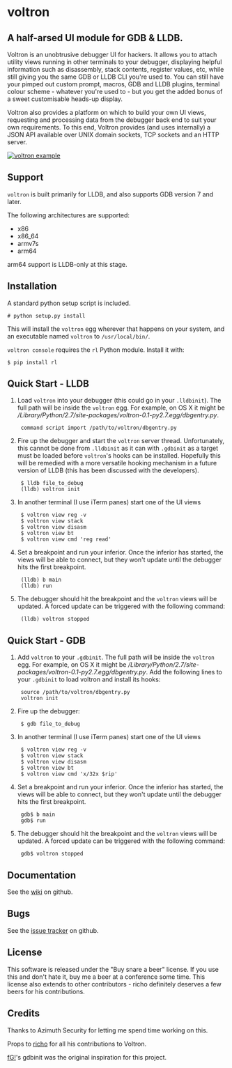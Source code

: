 voltron
=======

A half-arsed UI module for GDB & LLDB.
--------------------------------------

Voltron is an unobtrusive debugger UI for hackers. It allows you to attach utility views running in other terminals to your debugger, displaying helpful information such as disassembly, stack contents, register values, etc, while still giving you the same GDB or LLDB CLI you're used to. You can still have your pimped out custom prompt, macros, GDB and LLDB plugins, terminal colour scheme - whatever you're used to - but you get the added bonus of a sweet customisable heads-up display.

Voltron also provides a platform on which to build your own UI views, requesting and processing data from the debugger back end to suit your own requirements. To this end, Voltron provides (and uses internally) a JSON API available over UNIX domain sockets, TCP sockets and an HTTP server.

[![voltron example](http://ho.ax/voltron.png)](#example)

Support
-------

`voltron` is built primarily for LLDB, and also supports GDB version 7 and later.

The following architectures are supported:
* x86
* x86_64
* armv7s
* arm64

arm64 support is LLDB-only at this stage.

Installation
------------

A standard python setup script is included.

    # python setup.py install

This will install the `voltron` egg wherever that happens on your system, and an executable named `voltron` to `/usr/local/bin/`.

`voltron console` requires the `rl` Python module. Install it with:

    $ pip install rl

Quick Start - LLDB
------------------

1. Load `voltron` into your debugger (this could go in your `.lldbinit`). The full path will be inside the `voltron` egg. For example, on OS X it might be */Library/Python/2.7/site-packages/voltron-0.1-py2.7.egg/dbgentry.py*.

        command script import /path/to/voltron/dbgentry.py

2. Fire up the debugger and start the `voltron` server thread. Unfortunately, this cannot be done from `.lldbinit` as it can with `.gdbinit` as a target must be loaded before `voltron`'s hooks can be installed. Hopefully this will be remedied with a more versatile hooking mechanism in a future version of LLDB (this has been discussed with the developers).

        $ lldb file_to_debug
        (lldb) voltron init

3. In another terminal (I use iTerm panes) start one of the UI views

        $ voltron view reg -v
        $ voltron view stack
        $ voltron view disasm
        $ voltron view bt
        $ voltron view cmd 'reg read'

4. Set a breakpoint and run your inferior. Once the inferior has started, the views will be able to connect, but they won't update until the debugger hits the first breakpoint.

        (lldb) b main
        (lldb) run

5. The debugger should hit the breakpoint and the `voltron` views will be updated. A forced update can be triggered with the following command:

        (lldb) voltron stopped

Quick Start - GDB
-----------------

1. Add `voltron` to your `.gdbinit`. The full path will be inside the `voltron` egg. For example, on OS X it might be */Library/Python/2.7/site-packages/voltron-0.1-py2.7.egg/dbgentry.py*. Add the following lines to your `.gdbinit` to load voltron and install its hooks:

        source /path/to/voltron/dbgentry.py
        voltron init

2. Fire up the debugger:

        $ gdb file_to_debug

3. In another terminal (I use iTerm panes) start one of the UI views

        $ voltron view reg -v
        $ voltron view stack
        $ voltron view disasm
        $ voltron view bt
        $ voltron view cmd 'x/32x $rip'

4. Set a breakpoint and run your inferior. Once the inferior has started, the views will be able to connect, but they won't update until the debugger hits the first breakpoint.

        gdb$ b main
        gdb$ run

5. The debugger should hit the breakpoint and the `voltron` views will be updated. A forced update can be triggered with the following command:

        gdb$ voltron stopped

Documentation
-------------

See the [wiki](https://github.com/snare/voltron/wiki) on github.

Bugs
----

See the [issue tracker](https://github.com/snare/voltron/issues) on github.

License
-------

This software is released under the "Buy snare a beer" license. If you use this and don't hate it, buy me a beer at a conference some time. This license also extends to other contributors - richo definitely deserves a few beers for his contributions.

Credits
-------

Thanks to Azimuth Security for letting me spend time working on this.

Props to [richo](http://github.com/richo) for all his contributions to Voltron.

[fG!](http://github.com/gdbinit)'s gdbinit was the original inspiration for this project.
